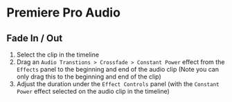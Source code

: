 # Premiere Pro Audio

## Fade In / Out

1. Select the clip in the timeline
2. Drag an `Audio Transtions > Crossfade > Constant Power` effect from the `Effects` panel to the beginning and end of the audio clip (Note you can only drag this to the beginning and end of the clip)
3. Adjust the duration under the `Effect Controls` panel (with the `Constant Power` effect selected on the audio clip in the timeline)
